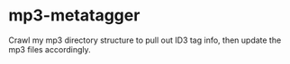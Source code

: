 mp3-metatagger
==============

Crawl my mp3 directory structure to pull out ID3 tag info, then update the mp3 files accordingly.
